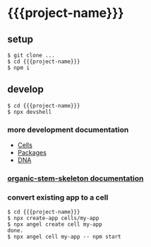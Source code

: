 # {{{project-name}}}

## setup

```
$ git clone ...
$ cd {{{project-name}}}
$ npm i
```

## develop

```
$ cd {{{project-name}}}
$ npx devshell
```

### more development documentation

* [Cells](./cells/README.md)
* [Packages](./packages/README.md)
* [DNA](./dna/README.md)

### [organic-stem-skeleton documentation](https://github.com/node-organic/organic-stem-skeleton)


### convert existing app to a cell

```
$ cd {{{project-name}}}
$ npx create-app cells/my-app
$ npx angel create cell my-app
done.
$ npx angel cell my-app -- npm start
```